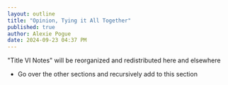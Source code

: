```yaml
---
layout: outline
title: "Opinion, Tying it All Together"
published: true
author: Alexie Pogue
date: 2024-09-23 04:37 PM
---
```


"Title VI Notes" will be reorganized and redistributed here and elsewhere

- Go over the other sections and recursively add to this section 




